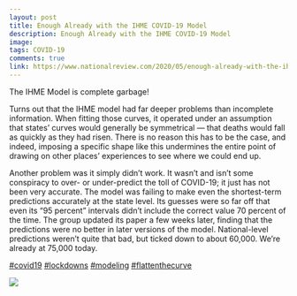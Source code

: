 ```yaml
---
layout: post
title: Enough Already with the IHME COVID-19 Model
description: Enough Already with the IHME COVID-19 Model
image: 
tags: COVID-19
comments: true
link: https://www.nationalreview.com/2020/05/enough-already-with-the-ihme-covid-19-model/
---
```

The IHME Model is complete garbage!

Turns out that the IHME model had far deeper problems than incomplete
information. When fitting those curves, it operated under an assumption
that states’ curves would generally be symmetrical — that deaths would
fall as quickly as they had risen. There is no reason this has to be the
case, and indeed, imposing a specific shape like this undermines the
entire point of drawing on other places’ experiences to see where we
could end up.

Another problem was it simply didn’t work. It wasn’t and isn’t some
conspiracy to over- or under-predict the toll of COVID-19; it just has
not been very accurate. The model was failing to make even the
shortest-term predictions accurately at the state level. Its guesses
were so far off that even its “95 percent” intervals didn’t include the
correct value 70 percent of the time. The group updated its paper a few
weeks later, finding that the predictions were no better in later
versions of the model. National-level predictions weren’t quite that
bad, but ticked down to about 60,000. We’re already at 75,000 today.

[\#covid19](https://www.google.com/url?q=https%3A%2F%2Fwww.linkedin.com%2Ffeed%2Fhashtag%2F%3Fkeywords%3Dcovid19%26highlightedUpdateUrns%3Durn%253Ali%253Aactivity%253A6664193008302465024&sa=D&sntz=1&usg=AFQjCNGieSkWFCEeLo56ql9nmKdX1RJGWg)
[\#lockdowns](https://www.google.com/url?q=https%3A%2F%2Fwww.linkedin.com%2Ffeed%2Fhashtag%2F%3Fkeywords%3Dlockdowns%26highlightedUpdateUrns%3Durn%253Ali%253Aactivity%253A6664193008302465024&sa=D&sntz=1&usg=AFQjCNEMfipBUIgfPicHyI1VX0q28XiWug)
[\#modeling](https://www.google.com/url?q=https%3A%2F%2Fwww.linkedin.com%2Ffeed%2Fhashtag%2F%3Fkeywords%3Dmodeling%26highlightedUpdateUrns%3Durn%253Ali%253Aactivity%253A6664193008302465024&sa=D&sntz=1&usg=AFQjCNEmX9SZ91AKq33HzYyCf2-vp9yGMw)
[\#flattenthecurve](https://www.google.com/url?q=https%3A%2F%2Fwww.linkedin.com%2Ffeed%2Fhashtag%2F%3Fkeywords%3Dflattenthecurve%26highlightedUpdateUrns%3Durn%253Ali%253Aactivity%253A6664193008302465024&sa=D&sntz=1&usg=AFQjCNGU_kr1HJ7sY0vyMaw4gCgJ2H-RzA)

![](https://lh6.googleusercontent.com/ONUwbhnhQjtgfUJBAY23sOW4jbDEfQSJzwmrgIvK978ybluyQ_nLvrFvG6yZ1lxq1WCEFntebwMOJ20cQe_GMq3BEcQBugP7eFaQtDPJNgye7JTIGM4=w1280)
